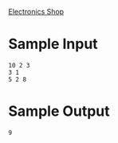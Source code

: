[Electronics Shop](https://www.hackerrank.com/challenges/electronics-shop/problem)

# Sample Input

```
10 2 3
3 1
5 2 8
```

# Sample Output
```
9
```

